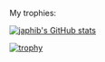 My trophies:

[![japhib's GitHub stats](https://github-readme-stats.vercel.app/api?username=japhib&theme=gruvbox)](https://github.com/anuraghazra/github-readme-stats)

[![trophy](https://github-profile-trophy.vercel.app/?username=japhib&theme=gruvbox&rank=-C,-B)](https://github.com/ryo-ma/github-profile-trophy)
